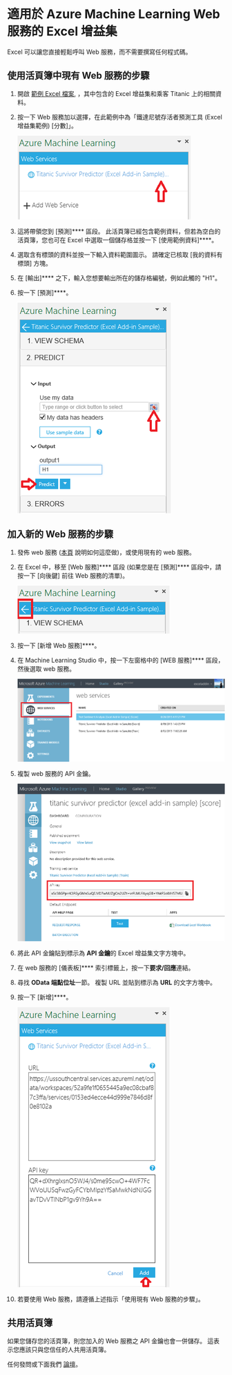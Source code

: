 <properties
    pageTitle="適用於機器學習 Web 服務的 Excel 增益集 | Microsoft Azure"
    description="如何在 Excel 中直接使用 Azure Machine Learning Web 服務，而不需要撰寫任何程式碼。"
    services="machine-learning"
    documentationCenter=""
    authors="tedway"
    manager="paulettm"
    editor="cgronlun"
    tags=""/>

<tags
    ms.service="machine-learning"
    ms.devlang="na"
    ms.topic="article"
    ms.tgt_pltfrm="na"
    ms.workload="data-services"
    ms.date="11/23/2015"
    ms.author="tedway;garye" />


# 適用於 Azure Machine Learning Web 服務的 Excel 增益集

Excel 可以讓您直接輕鬆呼叫 Web 服務，而不需要撰寫任何程式碼。

## 使用活頁簿中現有 Web 服務的步驟

1. 開啟 [範例 Excel 檔案](http://aka.ms/amlexcel-sample-2), ，其中包含的 Excel 增益集和乘客 Titanic 上的相關資料。
2. 按一下 Web 服務加以選擇，在此範例中為「鐵達尼號存活者預測工具 (Excel 增益集範例) [分數]」。

    ![選取 Web 服務][01]

3. 這將帶領您到 [預測]**** 區段。 此活頁簿已經包含範例資料，但若為空白的活頁簿，您也可在 Excel 中選取一個儲存格並按一下 [使用範例資料]****。
4. 選取含有標頭的資料並按一下輸入資料範圍圖示。 請確定已核取 [我的資料有標頭] 方塊。
5. 在 [輸出]**** 之下，輸入您想要輸出所在的儲存格編號，例如此觸的 "H1"。
6. 按一下 [預測]****。

    ![預測區段][02]

## 加入新的 Web 服務的步驟

1. 發佈 web 服務 ([本頁](machine-learning-walkthrough-5-publish-web-service.md) 說明如何這麼做)，或使用現有的 web 服務。
2. 在 Excel 中，移至 [Web 服務]**** 區段 (如果您是在 [預測]**** 區段中，請按一下 [向後鍵] 前往 Web 服務的清單)。

    ![移至 web 服務選取][03]

3. 按一下 [新增 Web 服務]****。
4. 在 Machine Learning Studio 中，按一下左窗格中的 [WEB 服務]**** 區段，然後選取 web 服務。

    ![Studio 選取 Web 服務][04]

5. 複製 web 服務的 API 金鑰。

    ![Studio API 金鑰][05]

6. 將此 API 金鑰貼到標示為 **API 金鑰**的 Excel 增益集文字方塊中。
7. 在 web 服務的 [儀表板]**** 索引標籤上，按一下**要求/回應**連結。
8. 尋找 **OData 端點位址**一節。 複製 URL 並貼到標示為 **URL** 的文字方塊中。
9. 按一下 [新增]****。

    ![URL 和 API 金鑰][06]

10. 若要使用 Web 服務，請遵循上述指示「使用現有 Web 服務的步驟」。

## 共用活頁簿

如果您儲存您的活頁簿，則您加入的 Web 服務之 API 金鑰也會一併儲存。 這表示您應該只與您信任的人共用活頁簿。

任何發問或下面我們 [論壇](http://go.microsoft.com/fwlink/?LinkID=403669&clcid=0x409)。


[01]: ./media/machine-learning-excel-add-in-for-web-services/image1.png 
[02]: ./media/machine-learning-excel-add-in-for-web-services/image2.png 
[03]: ./media/machine-learning-excel-add-in-for-web-services/image3.png 
[04]: ./media/machine-learning-excel-add-in-for-web-services/image4.png 
[05]: ./media/machine-learning-excel-add-in-for-web-services/image5.png 
[06]: ./media/machine-learning-excel-add-in-for-web-services/image6.png 

